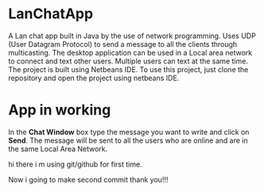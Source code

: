 # LanChatApp
A Lan chat app built in Java by the use of network programming. 
Uses UDP (User Datagram Protocol) to send a message to all the clients through multicasting. 
The desktop application can be used  in a Local area network  to 
connect and text other users. 
Multiple users can text at the same time.
The project is built using Netbeans IDE. To use this project, just clone the repository and open the project using netbeans IDE.
# App in working



 In the **Chat Window** box type the message you want to write and click on **Send**. The message will be sent to all the users who are online and are in the same Local Area Network.

hi there i m using git/github for first time.

Now i going to make second commit thank you!!!
